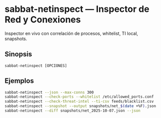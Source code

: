 # sabbat-netinspect — Inspector de Red y Conexiones

Inspector en vivo con correlación de procesos, whitelist, TI local, snapshots.

## Sinopsis
```
sabbat-netinspect [OPCIONES]
```

## Ejemplos
```bash
sabbat-netinspect --json --max-conns 300
sabbat-netinspect --check-ports --whitelist /etc/allowed_ports.conf
sabbat-netinspect --check-threat-intel --ti-csv feeds/blacklist.csv
sabbat-netinspect --snapshot --output snapshots/net_$(date +%F).json
sabbat-netinspect --diff snapshots/net_2025-10-07.json --json
```


